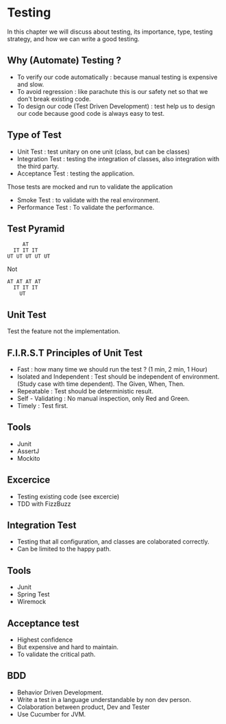 # Testing

In this chapter we will discuss about testing, its importance, type, testing strategy, and how we can write a good testing.

## Why (Automate) Testing ?

* To verify our code automatically : because manual testing is expensive and slow.
* To avoid regression : like parachute this is our safety net so that we don't break existing code.
* To design our code (Test Driven Development) : test help us to design our code because good code is always easy to test.

## Type of Test

* Unit Test : test unitary on one unit (class, but can be classes)
* Integration Test : testing the integration of classes, also integration with the third party.
* Acceptance Test : testing the application.

Those tests are mocked and run to validate the application

* Smoke Test : to validate with the real environment.
* Performance Test : To validate the performance.

## Test Pyramid

         AT
      IT IT IT
    UT UT UT UT UT
  
Not

    AT AT AT AT
      IT IT IT
        UT
       
## Unit Test

Test the feature not the implementation.
  
## F.I.R.S.T Principles of Unit Test

* Fast : how many time we should run the test ? (1 min, 2 min, 1 Hour)
* Isolated and Independent : Test should be independent of environment. (Study case with time dependent). The Given, When, Then.
* Repeatable : Test should be deterministic result.
* Self - Validating : No manual inspection, only Red and Green.
* Timely : Test first.

## Tools

* Junit
* AssertJ
* Mockito

## Excercice 

* Testing existing code (see excercie)
* TDD with FizzBuzz

## Integration Test

* Testing that all configuration, and classes are colaborated correctly.
* Can be limited to the happy path.

## Tools

* Junit
* Spring Test
* Wiremock

## Acceptance test

* Highest confidence
* But expensive and hard to maintain.
* To validate the critical path.

## BDD

* Behavior Driven Development.
* Write a test in a language understandable by non dev person.
* Colaboration between product, Dev and Tester
* Use Cucumber for JVM.





